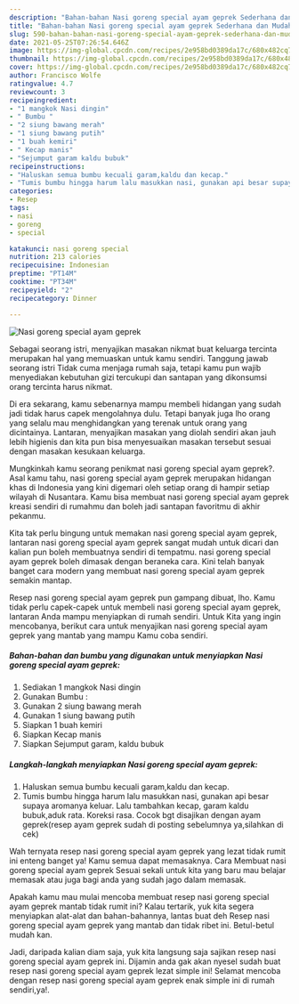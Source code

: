 ```yaml
---
description: "Bahan-bahan Nasi goreng special ayam geprek Sederhana dan Mudah Dibuat"
title: "Bahan-bahan Nasi goreng special ayam geprek Sederhana dan Mudah Dibuat"
slug: 590-bahan-bahan-nasi-goreng-special-ayam-geprek-sederhana-dan-mudah-dibuat
date: 2021-05-25T07:26:54.646Z
image: https://img-global.cpcdn.com/recipes/2e958bd0389da17c/680x482cq70/nasi-goreng-special-ayam-geprek-foto-resep-utama.jpg
thumbnail: https://img-global.cpcdn.com/recipes/2e958bd0389da17c/680x482cq70/nasi-goreng-special-ayam-geprek-foto-resep-utama.jpg
cover: https://img-global.cpcdn.com/recipes/2e958bd0389da17c/680x482cq70/nasi-goreng-special-ayam-geprek-foto-resep-utama.jpg
author: Francisco Wolfe
ratingvalue: 4.7
reviewcount: 3
recipeingredient:
- "1 mangkok Nasi dingin"
- " Bumbu "
- "2 siung bawang merah"
- "1 siung bawang putih"
- "1 buah kemiri"
- " Kecap manis"
- "Sejumput garam kaldu bubuk"
recipeinstructions:
- "Haluskan semua bumbu kecuali garam,kaldu dan kecap."
- "Tumis bumbu hingga harum lalu masukkan nasi, gunakan api besar supaya aromanya keluar. Lalu tambahkan kecap, garam kaldu bubuk,aduk rata. Koreksi rasa. Cocok bgt disajikan dengan ayam geprek(resep ayam geprek sudah di posting sebelumnya ya,silahkan di cek)"
categories:
- Resep
tags:
- nasi
- goreng
- special

katakunci: nasi goreng special 
nutrition: 213 calories
recipecuisine: Indonesian
preptime: "PT14M"
cooktime: "PT34M"
recipeyield: "2"
recipecategory: Dinner

---
```



![Nasi goreng special ayam geprek](https://img-global.cpcdn.com/recipes/2e958bd0389da17c/680x482cq70/nasi-goreng-special-ayam-geprek-foto-resep-utama.jpg)

Sebagai seorang istri, menyajikan masakan nikmat buat keluarga tercinta merupakan hal yang memuaskan untuk kamu sendiri. Tanggung jawab seorang istri Tidak cuma menjaga rumah saja, tetapi kamu pun wajib menyediakan kebutuhan gizi tercukupi dan santapan yang dikonsumsi orang tercinta harus nikmat.

Di era  sekarang, kamu sebenarnya mampu membeli hidangan yang sudah jadi tidak harus capek mengolahnya dulu. Tetapi banyak juga lho orang yang selalu mau menghidangkan yang terenak untuk orang yang dicintainya. Lantaran, menyajikan masakan yang diolah sendiri akan jauh lebih higienis dan kita pun bisa menyesuaikan masakan tersebut sesuai dengan masakan kesukaan keluarga. 



Mungkinkah kamu seorang penikmat nasi goreng special ayam geprek?. Asal kamu tahu, nasi goreng special ayam geprek merupakan hidangan khas di Indonesia yang kini digemari oleh setiap orang di hampir setiap wilayah di Nusantara. Kamu bisa membuat nasi goreng special ayam geprek kreasi sendiri di rumahmu dan boleh jadi santapan favoritmu di akhir pekanmu.

Kita tak perlu bingung untuk memakan nasi goreng special ayam geprek, lantaran nasi goreng special ayam geprek sangat mudah untuk dicari dan kalian pun boleh membuatnya sendiri di tempatmu. nasi goreng special ayam geprek boleh dimasak dengan beraneka cara. Kini telah banyak banget cara modern yang membuat nasi goreng special ayam geprek semakin mantap.

Resep nasi goreng special ayam geprek pun gampang dibuat, lho. Kamu tidak perlu capek-capek untuk membeli nasi goreng special ayam geprek, lantaran Anda mampu menyiapkan di rumah sendiri. Untuk Kita yang ingin mencobanya, berikut cara untuk menyajikan nasi goreng special ayam geprek yang mantab yang mampu Kamu coba sendiri.

<!--inarticleads1-->

##### Bahan-bahan dan bumbu yang digunakan untuk menyiapkan Nasi goreng special ayam geprek:

1. Sediakan 1 mangkok Nasi dingin
1. Gunakan  Bumbu :
1. Gunakan 2 siung bawang merah
1. Gunakan 1 siung bawang putih
1. Siapkan 1 buah kemiri
1. Siapkan  Kecap manis
1. Siapkan Sejumput garam, kaldu bubuk




<!--inarticleads2-->

##### Langkah-langkah menyiapkan Nasi goreng special ayam geprek:

1. Haluskan semua bumbu kecuali garam,kaldu dan kecap.
1. Tumis bumbu hingga harum lalu masukkan nasi, gunakan api besar supaya aromanya keluar. Lalu tambahkan kecap, garam kaldu bubuk,aduk rata. Koreksi rasa. Cocok bgt disajikan dengan ayam geprek(resep ayam geprek sudah di posting sebelumnya ya,silahkan di cek)




Wah ternyata resep nasi goreng special ayam geprek yang lezat tidak rumit ini enteng banget ya! Kamu semua dapat memasaknya. Cara Membuat nasi goreng special ayam geprek Sesuai sekali untuk kita yang baru mau belajar memasak atau juga bagi anda yang sudah jago dalam memasak.

Apakah kamu mau mulai mencoba membuat resep nasi goreng special ayam geprek mantab tidak rumit ini? Kalau tertarik, yuk kita segera menyiapkan alat-alat dan bahan-bahannya, lantas buat deh Resep nasi goreng special ayam geprek yang mantab dan tidak ribet ini. Betul-betul mudah kan. 

Jadi, daripada kalian diam saja, yuk kita langsung saja sajikan resep nasi goreng special ayam geprek ini. Dijamin anda gak akan nyesel sudah buat resep nasi goreng special ayam geprek lezat simple ini! Selamat mencoba dengan resep nasi goreng special ayam geprek enak simple ini di rumah sendiri,ya!.

